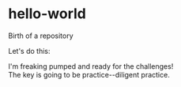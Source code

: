 # hello-world
Birth of a repository


Let's do this:

I'm freaking pumped and ready for the challenges!  
The key is going to be practice--diligent practice.



